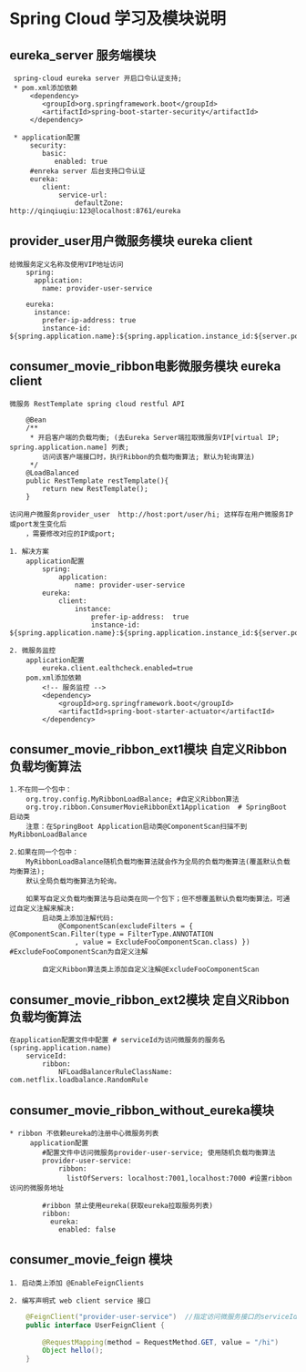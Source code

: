 # Spring Cloud  学习及模块说明                 
## eureka_server 服务端模块
     spring-cloud eureka server 开启口令认证支持;
     * pom.xml添加依赖
         <dependency>
            <groupId>org.springframework.boot</groupId>
            <artifactId>spring-boot-starter-security</artifactId>
         </dependency>

     * application配置
         security:
            basic:
               enabled: true
         #enreka server 后台支持口令认证
         eureka:
            client:
                service-url:
                    defaultZone: http://qinqiuqiu:123@localhost:8761/eureka 

## provider_user用户微服务模块 eureka client
    给微服务定义名称及使用VIP地址访问
        spring:
          application:
            name: provider-user-service
        
        eureka:
          instance:
            prefer-ip-address: true
            instance-id: ${spring.application.name}:${spring.application.instance_id:${server.port}}    


## consumer_movie_ribbon电影微服务模块 eureka client
    微服务 RestTemplate spring cloud restful API
```
    @Bean
    /**
     * 开启客户端的负载均衡; (去Eureka Server端拉取微服务VIP[virtual IP; spring.application.name] 列表; 
        访问该客户端接口时，执行Ribbon的负载均衡算法; 默认为轮询算法)
     */
    @LoadBalanced
    public RestTemplate restTemplate(){
        return new RestTemplate();
    }
```
    访问用户微服务provider_user  http://host:port/user/hi; 这样存在用户微服务IP或port发生变化后
        ，需要修改对应的IP或port;

    1. 解决方案
        application配置
            spring:
                application:
                    name: provider-user-service
            eureka:
                client:
                    instance:
                        prefer-ip-address:  true
                        instance-id: ${spring.application.name}:${spring.application.instance_id:${server.port}}

    2. 微服务监控
        application配置
            eureka.client.ealthcheck.enabled=true
        pom.xml添加依赖
            <!-- 服务监控 -->
            <dependency>
                <groupId>org.springframework.boot</groupId>
                <artifactId>spring-boot-starter-actuator</artifactId>
            </dependency>

## consumer_movie_ribbon_ext1模块 自定义Ribbon负载均衡算法
    1.不在同一个包中：
        org.troy.config.MyRibbonLoadBalance; #自定义Ribbon算法
        org.troy.ribbon.ConsumerMovieRibbonExt1Application  # SpringBoot 启动类
        注意：在SpringBoot Application启动类@ComponentScan扫描不到MyRibbonLoadBalance

    2.如果在同一个包中：
        MyRibbonLoadBalance随机负载均衡算法就会作为全局的负载均衡算法(覆盖默认负载均衡算法);
        默认全局负载均衡算法为轮询。

        如果写自定义负载均衡算法与启动类在同一个包下；但不想覆盖默认负载均衡算法，可通过自定义注解来解决:
            启动类上添加注解代码:
                @ComponentScan(excludeFilters = { @ComponentScan.Filter(type = FilterType.ANNOTATION
                    , value = ExcludeFooComponentScan.class) }) #ExcludeFooComponentScan为自定义注解

            自定义Ribbon算法类上添加自定义注解@ExcludeFooComponentScan

## consumer_movie_ribbon_ext2模块 定自义Ribbon负载均衡算法
    在application配置文件中配置 # serviceId为访问微服务的服务名(spring.application.name)
        serviceId:
            ribbon:
                NFLoadBalancerRuleClassName: com.netflix.loadbalance.RandomRule 

## consumer_movie_ribbon_without_eureka模块
    * ribbon 不依赖eureka的注册中心微服务列表
         application配置
            #配置文件中访问微服务provider-user-service; 使用随机负载均衡算法
            provider-user-service:
                ribbon:
                  listOfServers: localhost:7001,localhost:7000 #设置ribbon访问的微服务地址
            
            #ribbon 禁止使用eureka(获取eureka拉取服务列表)
            ribbon:
              eureka:
                enabled: false
                
## consumer_movie_feign 模块
    1. 启动类上添加 @EnableFeignClients
    
    2. 编写声明式 web client service 接口
```Java
    @FeignClient("provider-user-service")  //指定访问微服务接口的serviceId
    public interface UserFeignClient {
    
        @RequestMapping(method = RequestMethod.GET, value = "/hi")
        Object hello();
    }
```